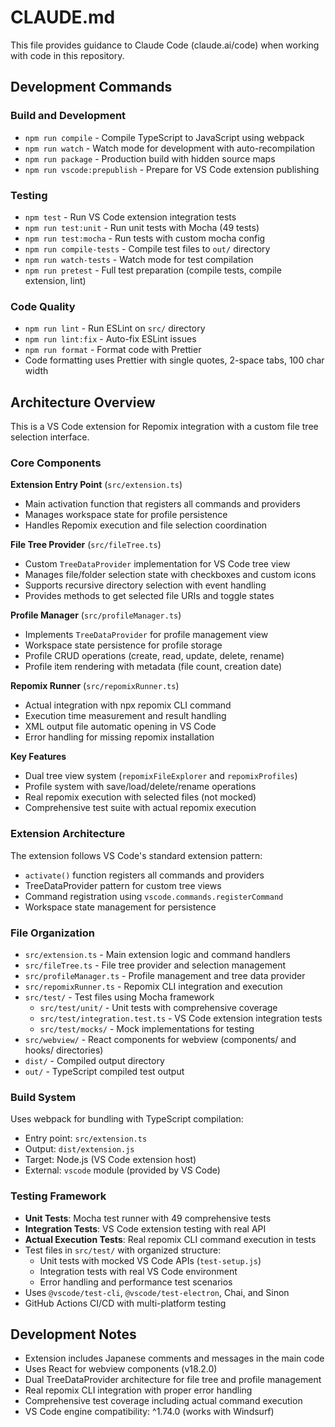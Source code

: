 # CLAUDE.md

This file provides guidance to Claude Code (claude.ai/code) when working with code in this repository.

## Development Commands

### Build and Development
- `npm run compile` - Compile TypeScript to JavaScript using webpack
- `npm run watch` - Watch mode for development with auto-recompilation
- `npm run package` - Production build with hidden source maps
- `npm run vscode:prepublish` - Prepare for VS Code extension publishing

### Testing
- `npm test` - Run VS Code extension integration tests
- `npm run test:unit` - Run unit tests with Mocha (49 tests)
- `npm run test:mocha` - Run tests with custom mocha config
- `npm run compile-tests` - Compile test files to `out/` directory
- `npm run watch-tests` - Watch mode for test compilation
- `npm run pretest` - Full test preparation (compile tests, compile extension, lint)

### Code Quality
- `npm run lint` - Run ESLint on `src/` directory
- `npm run lint:fix` - Auto-fix ESLint issues
- `npm run format` - Format code with Prettier
- Code formatting uses Prettier with single quotes, 2-space tabs, 100 char width

## Architecture Overview

This is a VS Code extension for Repomix integration with a custom file tree selection interface.

### Core Components

**Extension Entry Point** (`src/extension.ts`)
- Main activation function that registers all commands and providers
- Manages workspace state for profile persistence
- Handles Repomix execution and file selection coordination

**File Tree Provider** (`src/fileTree.ts`)
- Custom `TreeDataProvider` implementation for VS Code tree view
- Manages file/folder selection state with checkboxes and custom icons
- Supports recursive directory selection with event handling
- Provides methods to get selected file URIs and toggle states

**Profile Manager** (`src/profileManager.ts`)
- Implements `TreeDataProvider` for profile management view
- Workspace state persistence for profile storage
- Profile CRUD operations (create, read, update, delete, rename)
- Profile item rendering with metadata (file count, creation date)

**Repomix Runner** (`src/repomixRunner.ts`)
- Actual integration with npx repomix CLI command
- Execution time measurement and result handling
- XML output file automatic opening in VS Code
- Error handling for missing repomix installation

**Key Features**
- Dual tree view system (`repomixFileExplorer` and `repomixProfiles`)
- Profile system with save/load/delete/rename operations
- Real repomix execution with selected files (not mocked)
- Comprehensive test suite with actual repomix execution

### Extension Architecture

The extension follows VS Code's standard extension pattern:
- `activate()` function registers all commands and providers
- TreeDataProvider pattern for custom tree views
- Command registration using `vscode.commands.registerCommand`
- Workspace state management for persistence

### File Organization

- `src/extension.ts` - Main extension logic and command handlers
- `src/fileTree.ts` - File tree provider and selection management
- `src/profileManager.ts` - Profile management and tree data provider
- `src/repomixRunner.ts` - Repomix CLI integration and execution
- `src/test/` - Test files using Mocha framework
  - `src/test/unit/` - Unit tests with comprehensive coverage
  - `src/test/integration.test.ts` - VS Code extension integration tests
  - `src/test/mocks/` - Mock implementations for testing
- `src/webview/` - React components for webview (components/ and hooks/ directories)
- `dist/` - Compiled output directory
- `out/` - TypeScript compiled test output

### Build System

Uses webpack for bundling with TypeScript compilation:
- Entry point: `src/extension.ts`
- Output: `dist/extension.js`
- Target: Node.js (VS Code extension host)
- External: `vscode` module (provided by VS Code)

### Testing Framework

- **Unit Tests**: Mocha test runner with 49 comprehensive tests
- **Integration Tests**: VS Code extension testing with real API
- **Actual Execution Tests**: Real repomix CLI command execution in tests
- Test files in `src/test/` with organized structure:
  - Unit tests with mocked VS Code APIs (`test-setup.js`)
  - Integration tests with real VS Code environment
  - Error handling and performance test scenarios
- Uses `@vscode/test-cli`, `@vscode/test-electron`, Chai, and Sinon
- GitHub Actions CI/CD with multi-platform testing

## Development Notes

- Extension includes Japanese comments and messages in the main code
- Uses React for webview components (v18.2.0)
- Dual TreeDataProvider architecture for file tree and profile management
- Real repomix CLI integration with proper error handling
- Comprehensive test coverage including actual command execution
- VS Code engine compatibility: ^1.74.0 (works with Windsurf)